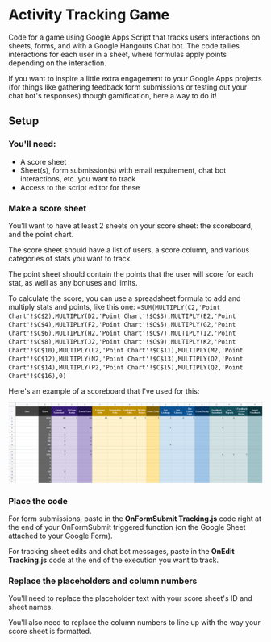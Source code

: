 # Activity Tracking Game

Code for a game using Google Apps Script that tracks users interactions on sheets, forms, and with a Google Hangouts Chat bot. The code tallies interactions for each user in a sheet, where formulas apply points depending on the interaction.

If you want to inspire a little extra engagement to your Google Apps projects (for things like gathering feedback form submissions or testing out your chat bot's responses) though gamification, here a way to do it!

## Setup

### You'll need:

* A score sheet
* Sheet(s), form submission(s) with email requirement, chat bot interactions, etc. you want to track
* Access to the script editor for these

### Make a score sheet

You'll want to have at least 2 sheets on your score sheet: the scoreboard, and the point chart. 

The score sheet should have a list of users, a score column, and various categories of stats you want to track.

The point sheet should contain the points that the user will score for each stat, as well as any bonuses and limits.

To calculate the score, you can use a spreadsheet formula to add and multiply stats and points, like this one:
`=SUM(MULTIPLY(C2,'Point Chart'!$C$2),MULTIPLY(D2,'Point Chart'!$C$3),MULTIPLY(E2,'Point Chart'!$C$4),MULTIPLY(F2,'Point Chart'!$C$5),MULTIPLY(G2,'Point Chart'!$C$6),MULTIPLY(H2,'Point Chart'!$C$7),MULTIPLY(I2,'Point Chart'!$C$8),MULTIPLY(J2,'Point Chart'!$C$9),MULTIPLY(K2,'Point Chart'!$C$10),MULTIPLY(L2,'Point Chart'!$C$11),MULTIPLY(M2,'Point Chart'!$C$12),MULTIPLY(N2,'Point Chart'!$C$13),MULTIPLY(O2,'Point Chart'!$C$14),MULTIPLY(P2,'Point Chart'!$C$15),MULTIPLY(Q2,'Point Chart'!$C$16),0)`

Here's an example of a scoreboard that I've used for this:

![](Scoreboard.png)

### Place the code

For form submissions, paste in the **OnFormSubmit Tracking.js** code right at the end of your OnFormSubmit triggered function (on the Google Sheet attached to your Google Form).

For tracking sheet edits and chat bot messages, paste in the **OnEdit Tracking.js** code at the end of the execution you want to track.

### Replace the placeholders and column numbers

You'll need to replace the placeholder text with your score sheet's ID and sheet names.

You'll also need to replace the column numbers to line up with the way your score sheet is formatted.